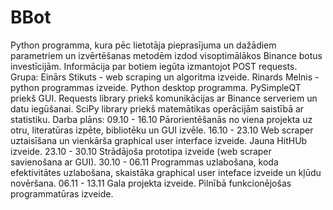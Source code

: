 # BBot
Python programma, kura pēc lietotāja pieprasījuma un dažādiem parametriem un izvērtēšanas metodēm izdod visoptimālākos Binance botus investīcijām. Informācija par botiem iegūta izmantojot POST requests.
Grupa: Einārs Stikuts - web scraping un algoritma izveide. Rinards Melnis - python programmas izveide.
Python desktop programma. PySimpleQT priekš GUI. Requests library priekš komunikācijas ar Binance serveriem un datu iegūšanai. SciPy library priekš matemātikas operācijām saistībā ar statistiku.
Darba plāns:
09.10 - 16.10 Pārorientēšanās no viena projekta uz otru, literatūras izpēte, bibliotēku un GUI izvēle.
16.10 - 23.10 Web scraper uztaisīšana un vienkārša graphical user interface izveide. Jauna HitHUb izveide.
23.10 - 30.10 Strādājoša prototipa izveide (web scraper savienošana ar GUI).
30.10 - 06.11 Programmas uzlabošana, koda efektivitātes uzlabošana, skaistāka graphical user inteface izveide un kļūdu novēršana.
06.11 - 13.11 Gala projekta izveide. Pilnībā funkcionējošas programmatūras izveide.
